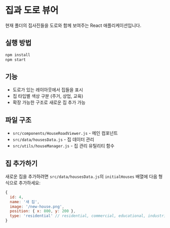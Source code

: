 # 집과 도로 뷰어

현재 폴더의 집사진들을 도로와 함께 보여주는 React 애플리케이션입니다.

## 실행 방법

```bash
npm install
npm start
```

## 기능

- 도로가 있는 레이아웃에서 집들을 표시
- 집 타입별 색상 구분 (주거, 상업, 교육)
- 확장 가능한 구조로 새로운 집 추가 가능

## 파일 구조

- `src/components/HouseRoadViewer.js` - 메인 컴포넌트
- `src/data/housesData.js` - 집 데이터 관리
- `src/utils/houseManager.js` - 집 관리 유틸리티 함수

## 집 추가하기

새로운 집을 추가하려면 `src/data/housesData.js`의 `initialHouses` 배열에 다음 형식으로 추가하세요:

```javascript
{
  id: 4,
  name: '새 집',
  image: '/new-house.png',
  position: { x: 800, y: 200 },
  type: 'residential' // residential, commercial, educational, industrial
}
```